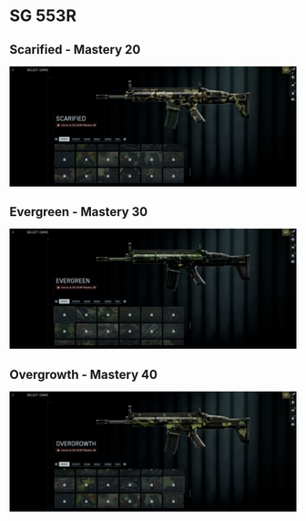 # SG 553R

## Scarified - Mastery 20
![Scarified](Scarified.jpg)
## Evergreen - Mastery 30
![Evergreen](Evergreen.jpg)
## Overgrowth - Mastery 40
![Overgrowth](Overgrowth.jpg)
